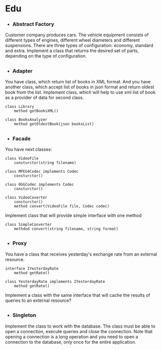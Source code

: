 # Edu

* ### **Abstract Factory**
Customer company produces cars. The vehicle equipment consists of different types of engines, different wheel diameters and different suspensions. There are three types of configuration: economy, standard and extra. Implement a class that returns the desired set of parts, depending on the type of configuration.

##

* ### **Adapter**
You have class, which return list of books in XML format. And you have another class, which accept list of books in json format and return oldest book from the list. Implement class, which will help to use xml list of book as a provider of data for second class.
```
class Library
    method getBooksXML()

class BooksAnalyzer
    method getOldestBook(json booksList)
```
##

* ### **Facade**
You have next classes:
```
class VideoFile
    consturctor(string filename)

class MPEG4Codec implements Codec
    consturctor()

class OGGCodec implements Codec
    consturctor()

class VideoCoverter
    consturctor()
    method convert(VideoFile file, Codec codec)
```
Implement class that will provide simple interface with one method
```
class SimpleConverter
    methdod convert(string filename, string format)
```
##

* ### **Proxy**
You have a class that receives yesterday's exchange rate from an external resource.
```
interface IYesterdayRate
    method getRate()

class YesterdayRate implements IYesterdayRate
    method getRate()
```
Implement a class with the same interface that will cache the results of queries to an external resource?
##

* ### **Singleton**
Implement the class to work with the database. The class must be able to open a connection, execute queries and close the connection. Note that opening a connection is a long operation and you need to open a connection to the database, only once for the entire application.
